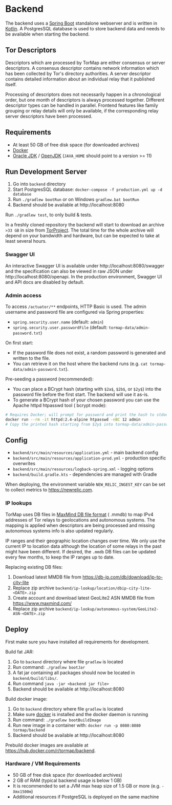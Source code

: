 # Backend

The backend uses a [Spring Boot](https://spring.io/projects/spring-boot) standalone webserver and is written
in [Kotlin](https://kotlinlang.org/). A PostgresSQL database is used to store backend data and needs to be available
when starting the backend.

## Tor Descriptors

Descriptors which are processed by TorMap are either consensus or server descriptors. A consensus descriptor contains
network information which has been collected by Tor's directory authorities. A server descriptor contains detailed
information about an individual relay that it published itself.

Processing of descriptors does not necessarily happen in a chronological order, but one month of descriptors is always
processed together. Different descriptor types can be handled in parallel. Frontend features like family grouping or
relay details will only be available, if the corresponding relay server descriptors have been processed.

## Requirements

- At least 50 GB of free disk space (for downloaded archives)
- [Docker](https://docs.docker.com/get-docker/)
- [Oracle JDK](https://www.oracle.com/java/technologies/javase-downloads.html)
  / [OpenJDK](https://openjdk.java.net/install/index.html) (`JAVA_HOME` should point to a version >= 11)

## Run Development Server

1. Go into `backend` directory
2. Start PostgresSQL database: `docker-compose -f production.yml up -d database`
3. Run `./gradlew bootRun` or on Windows `gradlew.bat bootRun`
4. Backend should be available at http://localhost:8080

Run `./gradlew test`, to only build & tests.

In a freshly cloned repository the backend will start to download an archive `>33 GB` in size
from [TorProject](https://metrics.torproject.org/collector/archive/). The total time for the whole archive will depend
on your bandwidth and hardware, but can be expected to take at least several hours.

### Swagger UI

An interactive Swagger UI is available under http://localhost:8080/swagger and the specification can also be viewed in raw JSON
under http://localhost:8080/openapi. In the production environment, Swagger UI and API docs are disabled by default.

### Admin access

To access `/actuator/**` endpoints, HTTP Basic is used. The admin username and password file are configured via Spring
properties:

- `spring.security.user.name` (default: `admin`)
- `spring.security.user.passwordFile` (default: `tormap-data/admin-password.txt`)

On first start:

- If the password file does not exist, a random password is generated and written to the file.
- You can retrieve it on the host where the backend runs (e.g. `cat tormap-data/admin-password.txt`).

Pre-seeding a password (recommended):

- You can place a BCrypt hash (starting with `$2a$`, `$2b$`, or `$2y$`) into the password file before the first start.
  The backend will use it as-is.
- To generate a BCrypt hash of your chosen password you can use the Apache httpd htpasswd tool (
  bcrypt mode):

```bash
# Requires Docker; will prompt for password and print the hash to stdout
docker run --rm -it httpd:2.4-alpine htpasswd -nBC 12 admin
# Copy the printed hash starting from $2y$ into tormap-data/admin-password.txt
```

## Config

- `backend/src/main/resources/application.yml` - main backend config
- `backend/src/main/resources/application-prod.yml` - production specific overwrites
- `backend/src/main/resources/logback-spring.xml` - logging options
- `backend/build.gradle.kts` - dependencies are managed with Gradle

When deploying, the environment variable `NEW_RELIC_INGEST_KEY` can be set to collect metrics to https://newrelic.com.

### IP lookups

TorMap uses DB files in [MaxMind DB file format](https://maxmind.github.io/MaxMind-DB/) (
.mmdb) to map IPv4 addresses of Tor relays to geolocations and autonomous systems. The mapping is applied when
descriptors are being processed and missing autonomous systems info is also updated regularly.

IP ranges and their geographic location changes over time. We only use the current IP to location data although the
location of some relays in the past might have been different. If desired, the `.mmdb` DB files can be updated every few
months, to keep the IP ranges up to date.

Replacing existing DB files:

1. Download latest MMDB file from https://db-ip.com/db/download/ip-to-city-lite
2. Replace zip archive `backend/ip-lookup/location/dbip-city-lite-<DATE>.zip`
3. Create account and download latest GeoLite2 ASN MMDB file from https://www.maxmind.com/
4. Replace zip archive `backend/ip-lookup/autonomous-system/GeoLite2-ASN-<DATE>.zip`

## Deploy

First make sure you have installed all requirements for development.

Build fat JAR:

1. Go to `backend` directory where file `gradlew` is located
2. Run command: `./gradlew bootJar`
3. A fat jar containing all packages should now be located in `backend/build/libs/`.
4. Run command `java -jar <backend jar file>`
5. Backend should be available at http://localhost:8080

Build docker image:

1. Go to `backend` directory where file `gradlew` is located
2. Make sure [docker](https://docs.docker.com/get-docker/) is installed and the docker daemon is running
3. Run command: `./gradlew bootBuildImage`
4. Run new image in a container with: `docker run -p 8080:8080 tormap/backend`
5. Backend should be available at http://localhost:8080

Prebuild docker images are available at https://hub.docker.com/r/tormap/backend.

### Hardware / VM Requirements

- 50 GB of free disk space (for downloaded archives)
- 2 GB of RAM (typical backend usage is below 1 GB)
- It is recommended to set a JVM max heap size of 1.5 GB or more (e.g. `-Xmx1500m`)
- Additional resources if PostgreSQL is deployed on the same machine
